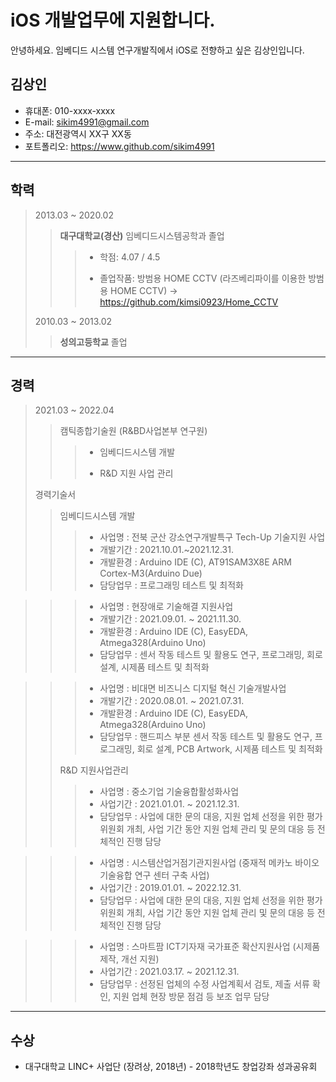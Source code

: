 # iOS 개발업무에 지원합니다.
안녕하세요. 임베디드 시스템 연구개발직에서 iOS로 전향하고 싶은 김상인입니다.
## 김상인
- 휴대폰: 010-xxxx-xxxx
- E-mail: sikim4991@gmail.com
- 주소: 대전광역시 XX구 XX동
- 포트폴리오: https://www.github.com/sikim4991
---
## 학력
> 2013.03 ~ 2020.02
>> __대구대학교(경산)__ 임베디드시스템공학과 졸업
>> 
>>> - 학점: 4.07 / 4.5
>>>
>>> - 졸업작품: 방범용 HOME CCTV (라즈베리파이를 이용한 방범용 HOME CCTV) -> https://github.com/kimsi0923/Home_CCTV
> 
> 2010.03 ~ 2013.02
>> 
>> __성의고등학교__ 졸업
---
## 경력 
> 2021.03 ~ 2022.04
>> 캠틱종합기술원 (R&BD사업본부 연구원)
>>> - 임베디드시스템 개발
>>>
>>> - R&D 지원 사업 관리
>>>
> 경력기술서
>> 임베디드시스템 개발
>>> - 사업명 : 전북 군산 강소연구개발특구 Tech-Up 기술지원 사업
>>> - 개발기간 : 2021.10.01.~2021.12.31.
>>> - 개발환경 : Arduino IDE (C), AT91SAM3X8E ARM Cortex-M3(Arduino Due)
>>> - 담당업무 : 프로그래밍 테스트 및 최적화


>>> - 사업명 : 현장애로 기술해결 지원사업
>>> - 개발기간 : 2021.09.01. ~ 2021.11.30.
>>> - 개발환경 : Arduino IDE (C), EasyEDA, Atmega328(Arduino Uno)
>>> - 담당업무 : 센서 작동 테스트 및 활용도 연구, 프로그래밍, 회로 설계, 시제품 테스트 및 최적화


>>> - 사업명 : 비대면 비즈니스 디지털 혁신 기술개발사업
>>> - 개발기간 : 2020.08.01. ~ 2021.07.31.
>>> - 개발환경 : Arduino IDE (C), EasyEDA, Atmega328(Arduino Uno)
>>> - 담당업무 : 핸드피스 부분 센서 작동 테스트 및 활용도 연구, 프로그래밍, 회로 설계, PCB Artwork, 시제품 테스트 및 최적화
>>
>> R&D 지원사업관리
>>> - 사업명 : 중소기업 기술융합활성화사업
>>> - 사업기간 : 2021.01.01. ~ 2021.12.31.
>>> - 담당업무 : 사업에 대한 문의 대응, 지원 업체 선정을 위한 평가위원회 개최, 사업 기간 동안 지원 업체 관리 및 문의 대응 등 전체적인 진행 담당


>>> - 사업명 : 시스템산업거점기관지원사업 (중재적 메카노 바이오 기술융합 연구 센터 구축 사업)
>>> - 사업기간 : 2019.01.01. ~ 2022.12.31.
>>> - 담당업무 : 사업에 대한 문의 대응, 지원 업체 선정을 위한 평가위원회 개최, 사업 기간 동안 지원 업체 관리 및 문의 대응 등 전체적인 진행 담당


>>> - 사업명 : 스마트팜 ICT기자재 국가표준 확산지원사업 (시제품 제작, 개선 지원)
>>> - 사업기간 : 2021.03.17. ~ 2021.12.31.
>>> - 담당업무 : 선정된 업체의 수정 사업계획서 검토, 제출 서류 확인, 지원 업체 현장 방문 점검 등 보조 업무 담당
---
## 수상
- 대구대학교 LINC+ 사업단 (장려상, 2018년) - 2018학년도 창업강좌 성과공유회
